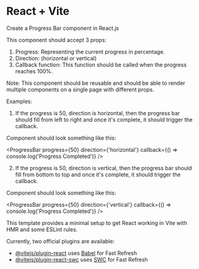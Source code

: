 # React + Vite


Create a Progress Bar component in React.js

This component should accept 3 props:

1. Progress: Representing the current progress in percentage.
2. Direction: (horizontal or vertical)
3. Callback function: This function should be called when the progress reaches 100%.

Note: This component should be reusable and should be able to render multiple components on a single page with different props.

Examples:

1. If the progress is 50, direction is horizontal, then the progress bar should fill from left to right and once it's complete, it should trigger the callback.

Component should look something like this:

<ProgressBar progress={50} direction={'horizontal'} callback={() => console.log('Progress Completed')} />

2. If the progress is 50, direction is vertical, then the progress bar should fill from bottom to top and once it's complete, it should trigger the callback.

Component should look something like this:

<ProgressBar progress={50} direction={'vertical'} callback={() => console.log('Progress Completed')} />


This template provides a minimal setup to get React working in Vite with HMR and some ESLint rules.

Currently, two official plugins are available:

- [@vitejs/plugin-react](https://github.com/vitejs/vite-plugin-react/blob/main/packages/plugin-react/README.md) uses [Babel](https://babeljs.io/) for Fast Refresh
- [@vitejs/plugin-react-swc](https://github.com/vitejs/vite-plugin-react-swc) uses [SWC](https://swc.rs/) for Fast Refresh
